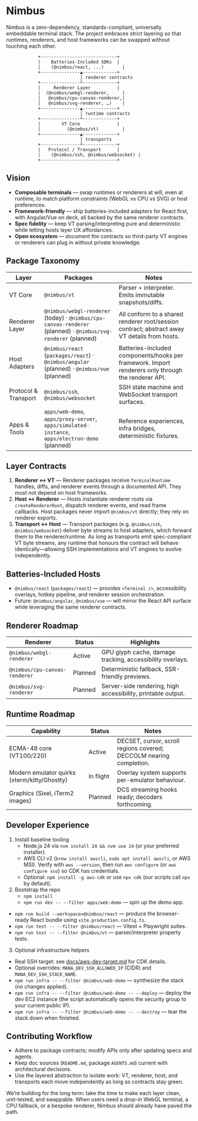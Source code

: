 # Nimbus

Nimbus is a zero-dependency, standards-compliant, universally embeddable terminal stack. The project embraces strict layering so that runtimes, renderers, and host frameworks can be swapped without touching each other.

```
            +-----------------------------+
            |    Batteries-Included SDKs  |
            |    (@nimbus/react, ...)       |
            +---------------▲-------------+
                            │ renderer contracts
            +---------------┴-------------+
            |     Renderer Layer          |
            |  (@nimbus/webgl-renderer,     |
            |   @nimbus/cpu-canvas-renderer,|
            |   @nimbus/svg-renderer, …)    |
            +---------------▲-------------+
                            │ runtime contracts
            +---------------┴-------------+
            |        VT Core              |
            |          (@nimbus/vt)         |
            +---------------▲-------------+
                            │ transports
            +---------------┴-------------+
            |   Protocol / Transport      |
            |    (@nimbus/ssh, @nimbus/websocket) |
            +-----------------------------+
```

## Vision
- **Composable terminals** — swap runtimes or renderers at will, even at runtime, to match platform constraints (WebGL vs CPU vs SVG) or host preferences.
- **Framework-friendly** — ship batteries-included adapters for React first, with Angular/Vue on deck, all backed by the same renderer contracts.
- **Spec fidelity** — keep VT parsing/interpreting pure and deterministic while letting hosts layer UX affordances.
- **Open ecosystem** — document the contracts so third-party VT engines or renderers can plug in without private knowledge.

## Package Taxonomy

| Layer | Packages | Notes |
| --- | --- | --- |
| VT Core | `@nimbus/vt` | Parser + interpreter. Emits immutable snapshots/diffs. |
| Renderer Layer | `@nimbus/webgl-renderer` (today) · `@nimbus/cpu-canvas-renderer` (planned) · `@nimbus/svg-renderer` (planned) | All conform to a shared renderer root/session contract; abstract away VT details from hosts. |
| Host Adapters | `@nimbus/react` (`packages/react`) · `@nimbus/angular` (planned) · `@nimbus/vue` (planned) | Batteries-included components/hooks per framework. Import renderers only through the renderer API. |
| Protocol & Transport | `@nimbus/ssh`, `@nimbus/websocket` | SSH state machine and WebSocket transport surfaces. |
| Apps & Tools | `apps/web-demo`, `apps/proxy-server`, `apps/simulated-instance`, `apps/electron-demo` (planned) | Reference experiences, infra bridges, deterministic fixtures. |

## Layer Contracts
1. **Renderer ↔ VT** — Renderer packages receive `TerminalRuntime` handles, diffs, and renderer events through a documented API. They must not depend on host frameworks.
2. **Host ↔ Renderer** — Hosts instantiate renderer roots via `createRendererRoot`, dispatch renderer events, and read frame callbacks. Host packages never import `@nimbus/vt` directly; they rely on renderer exports.
3. **Transport ↔ Host** — Transport packages (e.g. `@nimbus/ssh`, `@nimbus/websocket`) deliver byte streams to host adapters, which forward them to the renderer/runtime. As long as transports emit spec-compliant VT byte streams, any runtime that honours the contract will behave identically—allowing SSH implementations and VT engines to evolve independently.

## Batteries-Included Hosts
- `@nimbus/react` (`packages/react`) — provides `<Terminal />`, accessibility overlays, hotkey pipeline, and renderer session orchestration.
- Future: `@nimbus/angular`, `@nimbus/vue` — will mirror the React API surface while leveraging the same renderer contracts.

## Renderer Roadmap
| Renderer | Status | Highlights |
| --- | --- | --- |
| `@nimbus/webgl-renderer` | Active | GPU glyph cache, damage tracking, accessibility overlays. |
| `@nimbus/cpu-canvas-renderer` | Planned | Deterministic fallback, SSR-friendly previews. |
| `@nimbus/svg-renderer` | Planned | Server-side rendering, high accessibility, printable output. |

## Runtime Roadmap
| Capability | Status | Notes |
| --- | --- | --- |
| ECMA-48 core (VT100/220) | Active | DECSET, cursor, scroll regions covered; DECCOLM nearing completion. |
| Modern emulator quirks (xterm/kitty/Ghostty) | In flight | Overlay system supports per-emulator behaviour. |
| Graphics (Sixel, iTerm2 images) | Planned | DCS streaming hooks ready; decoders forthcoming. |

## Developer Experience
1. Install baseline tooling
   - Node.js 24 via `nvm install 24 && nvm use 24` (or your preferred installer).
   - AWS CLI v2 (`brew install awscli`, `sudo apt install awscli`, or AWS MSI). Verify with `aws --version`, then run `aws configure` (or `aws configure sso`) so CDK has credentials.
   - Optional: `npm install -g aws-cdk` or use `npx cdk` (our scripts call `npx` by default).
2. Bootstrap the repo
   - `npm install`
   - `npm run dev -- --filter apps/web-demo` — spin up the demo app.
  - `npm run build --workspace=@nimbus/react` — produce the browser-ready React bundle using `vite.production.config.ts`.
  - `npm run test -- --filter @nimbus/react` — Vitest + Playwright suites.
   - `npm run test -- --filter @nimbus/vt` — parser/interpreter property tests.
3. Optional infrastructure helpers
  - Real SSH target: see [docs/aws-dev-target.md](docs/aws-dev-target.md) for CDK details.
  - Optional overrides: `MANA_DEV_SSH_ALLOWED_IP` (CIDR) and `MANA_DEV_SSH_STACK_NAME`.
  - `npm run infra -- --filter @nimbus/web-demo` — synthesize the stack (no changes applied).
  - `npm run infra -- --filter @nimbus/web-demo -- --deploy` — deploy the dev EC2 instance (the script automatically opens the security group to your current public IP).
  - `npm run infra -- --filter @nimbus/web-demo -- --destroy` — tear the stack down when finished.

## Contributing Workflow
- Adhere to package contracts; modify APIs only after updating specs and agents.
- Keep doc sources (`README.md`, package `AGENTS.md`) current with architectural decisions.
- Use the layered abstraction to isolate work: VT, renderer, host, and transports each move independently as long as contracts stay green.

We’re building for the long term: take the time to make each layer clean, unit-tested, and swappable. When users need a drop-in WebGL terminal, a CPU fallback, or a bespoke renderer, Nimbus should already have paved the path.

